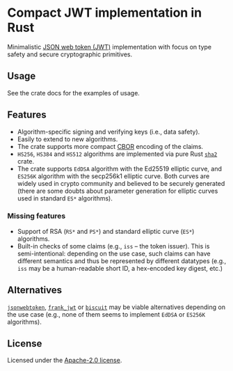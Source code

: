 # Compact JWT implementation in Rust

Minimalistic [JSON web token (JWT)][JWT] implementation with focus on type safety
and secure cryptographic primitives.

## Usage

See the crate docs for the examples of usage.

## Features

- Algorithm-specific signing and verifying keys (i.e., data safety).
- Easily to extend to new algorithms.
- The crate supports more compact [CBOR] encoding of the claims.
- `HS256`, `HS384` and `HS512` algorithms are implemented via pure Rust [`sha2`] crate.
- The crate supports `EdDSA` algorithm with the Ed25519 elliptic curve, and `ES256K` algorithm
  with the secp256k1 elliptic curve. Both curves are widely used in crypto community
  and believed to be securely generated (there are some doubts about parameter generation
  for elliptic curves used in standard `ES*` algorithms).

### Missing features

- Support of RSA (`RS*` and `PS*`) and standard elliptic curve (`ES*`) algorithms.
- Built-in checks of some claims (e.g., `iss` – the token issuer).
  This is semi-intentional: depending on the use case, such claims can have different semantics
  and thus be represented by different datatypes (e.g., `iss` may be a human-readable short ID,
  a hex-encoded key digest, etc.)

## Alternatives

[`jsonwebtoken`], [`frank_jwt`] or [`biscuit`] may be viable alternatives depending on the use case
(e.g., none of them seems to implement `EdDSA` or `ES256K` algorithms).

## License

Licensed under the [Apache-2.0 license](LICENSE).

[JWT]: https://jwt.io/
[CBOR]: https://tools.ietf.org/html/rfc7049
[`sha2`]: https://crates.io/crates/sha2
[`jsonwebtoken`]: https://crates.io/crates/jsonwebtoken
[`frank_jwt`]: https://crates.io/crates/frank_jwt
[`biscuit`]: https://crates.io/crates/biscuit
